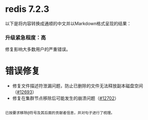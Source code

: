 # redis 7.2.3
以下是将内容转换成通顺的中文并以Markdown格式呈现的结果：


### 升级紧急程度：高

修复影响大多数用户的严重错误。

# 错误修复

- 修复文件描述符泄漏问题，防止已删除的文件无法释放副本磁盘空间（[#12693](https://github.com/redis/redis/pull/12693)）
- 修复在集群节点移除后可能发生的崩溃问题（[#12702](https://github.com/redis/redis/pull/12702)）
```

已按要求移除@符号及其后面的贡献者信息，并对句子进行了梳理。